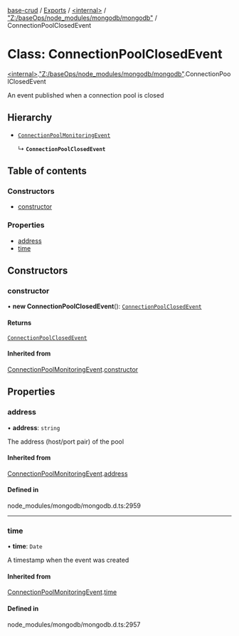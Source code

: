 [base-crud](../README.md) / [Exports](../modules.md) / [\<internal\>](../modules/internal_.md) / ["Z:/baseOps/node\_modules/mongodb/mongodb"](../modules/internal_._Z__baseOps_node_modules_mongodb_mongodb_.md) / ConnectionPoolClosedEvent

# Class: ConnectionPoolClosedEvent

[\<internal\>](../modules/internal_.md).["Z:/baseOps/node\_modules/mongodb/mongodb"](../modules/internal_._Z__baseOps_node_modules_mongodb_mongodb_.md).ConnectionPoolClosedEvent

An event published when a connection pool is closed

## Hierarchy

- [`ConnectionPoolMonitoringEvent`](internal_._Z__baseOps_node_modules_mongodb_mongodb_.ConnectionPoolMonitoringEvent.md)

  ↳ **`ConnectionPoolClosedEvent`**

## Table of contents

### Constructors

- [constructor](internal_._Z__baseOps_node_modules_mongodb_mongodb_.ConnectionPoolClosedEvent.md#constructor)

### Properties

- [address](internal_._Z__baseOps_node_modules_mongodb_mongodb_.ConnectionPoolClosedEvent.md#address)
- [time](internal_._Z__baseOps_node_modules_mongodb_mongodb_.ConnectionPoolClosedEvent.md#time)

## Constructors

### constructor

• **new ConnectionPoolClosedEvent**(): [`ConnectionPoolClosedEvent`](internal_._Z__baseOps_node_modules_mongodb_mongodb_.ConnectionPoolClosedEvent.md)

#### Returns

[`ConnectionPoolClosedEvent`](internal_._Z__baseOps_node_modules_mongodb_mongodb_.ConnectionPoolClosedEvent.md)

#### Inherited from

[ConnectionPoolMonitoringEvent](internal_._Z__baseOps_node_modules_mongodb_mongodb_.ConnectionPoolMonitoringEvent.md).[constructor](internal_._Z__baseOps_node_modules_mongodb_mongodb_.ConnectionPoolMonitoringEvent.md#constructor)

## Properties

### address

• **address**: `string`

The address (host/port pair) of the pool

#### Inherited from

[ConnectionPoolMonitoringEvent](internal_._Z__baseOps_node_modules_mongodb_mongodb_.ConnectionPoolMonitoringEvent.md).[address](internal_._Z__baseOps_node_modules_mongodb_mongodb_.ConnectionPoolMonitoringEvent.md#address)

#### Defined in

node_modules/mongodb/mongodb.d.ts:2959

___

### time

• **time**: `Date`

A timestamp when the event was created

#### Inherited from

[ConnectionPoolMonitoringEvent](internal_._Z__baseOps_node_modules_mongodb_mongodb_.ConnectionPoolMonitoringEvent.md).[time](internal_._Z__baseOps_node_modules_mongodb_mongodb_.ConnectionPoolMonitoringEvent.md#time)

#### Defined in

node_modules/mongodb/mongodb.d.ts:2957
